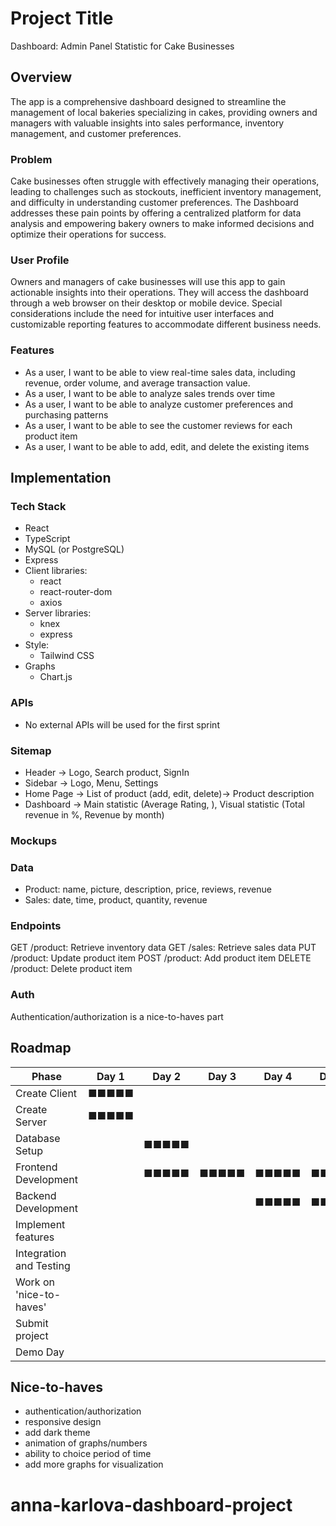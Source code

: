 # Project Title
Dashboard: Admin Panel Statistic for Cake Businesses

## Overview

 The app is a comprehensive dashboard designed to streamline the management of local bakeries specializing in cakes, providing owners and managers with valuable insights into sales performance, inventory management, and customer preferences.

### Problem

Cake businesses often struggle with effectively managing their operations, leading to challenges such as stockouts, inefficient inventory management, and difficulty in understanding customer preferences. The Dashboard addresses these pain points by offering a centralized platform for data analysis and empowering bakery owners to make informed decisions and optimize their operations for success.

### User Profile

Owners and managers of cake businesses will use this app to gain actionable insights into their operations. They will access the dashboard through a web browser on their desktop or mobile device. Special considerations include the need for intuitive user interfaces and customizable reporting features to accommodate different business needs.

### Features

- As a user, I want to be able to view real-time sales data, including revenue, order volume, and average transaction value. 
- As a user, I want to be able to analyze sales trends over time
- As a user, I want to be able to analyze customer preferences and purchasing patterns
- As a user, I want to be able to see the customer reviews for each product item
- As a user, I want to be able to add, edit, and delete the existing items


## Implementation

### Tech Stack

- React
- TypeScript
- MySQL (or PostgreSQL)
- Express
- Client libraries: 
    - react
    - react-router-dom
    - axios
- Server libraries:
    - knex
    - express
- Style:
    - Tailwind CSS
- Graphs
    - Chart.js

### APIs

- No external APIs will be used for the first sprint

### Sitemap
- Header -> Logo, Search product, SignIn
- Sidebar -> Logo, Menu, Settings
- Home Page -> List of product (add, edit, delete)-> Product description
- Dashboard  -> Main statistic (Average Rating, ), Visual statistic (Total revenue in %, Revenue by month)

### Mockups



### Data

- Product: name, picture, description, price, reviews, revenue
- Sales: date, time, product, quantity, revenue

### Endpoints

GET /product: Retrieve inventory data
GET /sales: Retrieve sales data
PUT /product: Update product item
POST /product: Add product item
DELETE /product: Delete product item

### Auth

Authentication/authorization is a nice-to-haves part 

## Roadmap

| Phase                    | Day 1 | Day 2 | Day 3 | Day 4 | Day 5 | Day 6 | Day 7 | Day 8 | Day 9 | Day 10 | Day 11 |
|--------------------------|-------|-------|-------|-------|-------|-------|-------|-------|-------|--------|--------|
| Create Client            | ■■■■■ |       |       |       |       |       |       |       |       |        |        |
| Create Server            | ■■■■■ |       |       |       |       |       |       |       |       |        |        |
| Database Setup           |       | ■■■■■ |       |       |       |       |       |       |       |        |        |
| Frontend Development     |       | ■■■■■ | ■■■■■ | ■■■■■ | ■■■■■ |       |       |       |       |        |        |
| Backend Development      |       |       |       | ■■■■■ | ■■■■■ | ■■■■■ |       |       |       |        |        |
| Implement features       |       |       |       |       |       | ■■■■■ | ■■■■■ | ■■■■■ |       |        |        |
| Integration and Testing  |       |       |       |       |       |       |       |       | ■■■■■ |        |        |
| Work on  'nice-to-haves' |       |       |       |       |       |       |       |       | ■■■■■ | ■■■■■■ |        |
| Submit project           |       |       |       |       |       |       |       |       |       | ■■■■■■ |        |
| Demo Day                 |       |       |       |       |       |       |       |       |       |        | ■■■■■■ |


## Nice-to-haves

- authentication/authorization
- responsive design
- add dark theme
- animation of graphs/numbers
- ability to choice period of time
- add more graphs for visualization
# anna-karlova-dashboard-project
